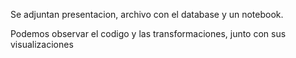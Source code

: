 Se adjuntan presentacion, archivo con el database y un notebook.

Podemos observar el codigo y las transformaciones, junto con sus visualizaciones 
